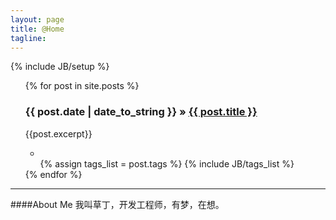 ```yaml
---
layout: page
title: @Home
tagline: 
---
```

{% include JB/setup %}

<ul class="posts">
  {% for post in site.posts %}
    <div id="postTitle"><h3><span>{{ post.date | date_to_string }} &raquo; </span><a href="{{ BASE_PATH }}{{ post.url }}">{{ post.title }}</a></h3></div>
    <div>{{post.excerpt}}</div>
    <ul class="tag_box inline">
    	<li class="icon-tags"></li>
	    {% assign tags_list = post.tags %}
	    {% include JB/tags_list %}
	</ul>
  {% endfor %}
</ul>

---
####About Me
我叫草丁，开发工程师，有梦，在想。



